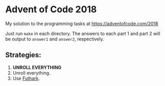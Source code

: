 # Advent of Code 2018

My solution to the programming tasks at https://adventofcode.com/2018

Just run `make` in each directory.  The answers to each part 1 and part
2 will be output to `answer1` and `answer2`, respectively.

## Strategies:

  1. **UNROLL EVERYTHING**
  2. Unroll everything.
  3. Use [Futhark](http://futhark-lang.org).
